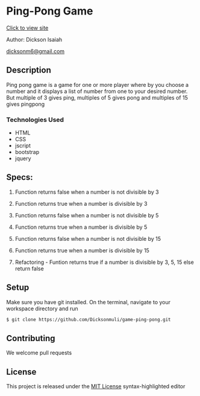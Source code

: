 # Ping-Pong Game

[Click to view site](https://dicksonmuli.github.io/game-ping-pong/)

Author: Dickson Isaiah

 [dicksonm6@gmail.com](www.gmail.com)

## Description

Ping pong game is a game for one or more player where by you choose a number and it displays a list of number from one to your desired number. But multiple of 3 gives ping, multiples of 5 gives pong and multiples of 15 gives pingpong


### Technologies Used
* HTML
* CSS
* jscript
* bootstrap
* jquery

## Specs:

1. Function returns false when a number is not divisible by 3

2. Function returns true when a number is divisible by 3

2. Function returns false when a number is not divisible by 5

4. Function returns true when a number is divisible by 5

3. Function returns false when a number is not divisible by 15

6. Function returns true when a number is  divisible by 15

7. Refactoring - Funtion returns true if a number is divisible by 3, 5, 15 else return false

## Setup

Make sure you have git installed. On the terminal, navigate to your workspace directory and run

```bash
$ git clone https://github.com/Dicksonmuli/game-ping-pong.git
```
## Contributing

We welcome pull requests

## License

This project is released under the [MIT License](./LICENSE.md) syntax-highlighted editor
